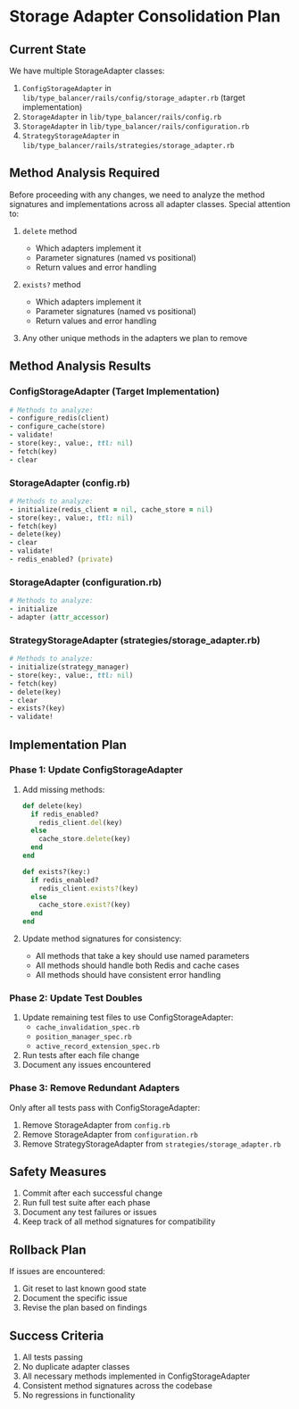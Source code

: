 # Storage Adapter Consolidation Plan

## Current State

We have multiple StorageAdapter classes:
1. `ConfigStorageAdapter` in `lib/type_balancer/rails/config/storage_adapter.rb` (target implementation)
2. `StorageAdapter` in `lib/type_balancer/rails/config.rb`
3. `StorageAdapter` in `lib/type_balancer/rails/configuration.rb`
4. `StrategyStorageAdapter` in `lib/type_balancer/rails/strategies/storage_adapter.rb`

## Method Analysis Required

Before proceeding with any changes, we need to analyze the method signatures and implementations across all adapter classes. Special attention to:

1. `delete` method
   - Which adapters implement it
   - Parameter signatures (named vs positional)
   - Return values and error handling

2. `exists?` method
   - Which adapters implement it
   - Parameter signatures (named vs positional)
   - Return values and error handling

3. Any other unique methods in the adapters we plan to remove

## Method Analysis Results

### ConfigStorageAdapter (Target Implementation)
```ruby
# Methods to analyze:
- configure_redis(client)
- configure_cache(store)
- validate!
- store(key:, value:, ttl: nil)
- fetch(key)
- clear
```

### StorageAdapter (config.rb)
```ruby
# Methods to analyze:
- initialize(redis_client = nil, cache_store = nil)
- store(key:, value:, ttl: nil)
- fetch(key)
- delete(key)
- clear
- validate!
- redis_enabled? (private)
```

### StorageAdapter (configuration.rb)
```ruby
# Methods to analyze:
- initialize
- adapter (attr_accessor)
```

### StrategyStorageAdapter (strategies/storage_adapter.rb)
```ruby
# Methods to analyze:
- initialize(strategy_manager)
- store(key:, value:, ttl: nil)
- fetch(key)
- delete(key)
- clear
- exists?(key)
- validate!
```

## Implementation Plan

### Phase 1: Update ConfigStorageAdapter
1. Add missing methods:
   ```ruby
   def delete(key)
     if redis_enabled?
       redis_client.del(key)
     else
       cache_store.delete(key)
     end
   end

   def exists?(key:)
     if redis_enabled?
       redis_client.exists?(key)
     else
       cache_store.exist?(key)
     end
   end
   ```

2. Update method signatures for consistency:
   - All methods that take a key should use named parameters
   - All methods should handle both Redis and cache cases
   - All methods should have consistent error handling

### Phase 2: Update Test Doubles
1. Update remaining test files to use ConfigStorageAdapter:
   - `cache_invalidation_spec.rb`
   - `position_manager_spec.rb`
   - `active_record_extension_spec.rb`
2. Run tests after each file change
3. Document any issues encountered

### Phase 3: Remove Redundant Adapters
Only after all tests pass with ConfigStorageAdapter:
1. Remove StorageAdapter from `config.rb`
2. Remove StorageAdapter from `configuration.rb`
3. Remove StrategyStorageAdapter from `strategies/storage_adapter.rb`

## Safety Measures

1. Commit after each successful change
2. Run full test suite after each phase
3. Document any test failures or issues
4. Keep track of all method signatures for compatibility

## Rollback Plan

If issues are encountered:
1. Git reset to last known good state
2. Document the specific issue
3. Revise the plan based on findings

## Success Criteria

1. All tests passing
2. No duplicate adapter classes
3. All necessary methods implemented in ConfigStorageAdapter
4. Consistent method signatures across the codebase
5. No regressions in functionality 